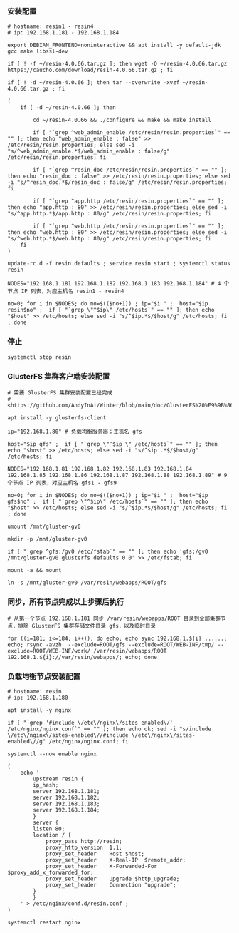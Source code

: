 

### 安装配置

	# hostname: resin1 - resin4
	# ip: 192.168.1.181 - 192.168.1.184

	export DEBIAN_FRONTEND=noninteractive && apt install -y default-jdk gcc make libssl-dev

	if [ ! -f ~/resin-4.0.66.tar.gz ]; then wget -O ~/resin-4.0.66.tar.gz https://caucho.com/download/resin-4.0.66.tar.gz ; fi
	
	if [ ! -d ~/resin-4.0.66 ]; then tar --overwrite -xvzf ~/resin-4.0.66.tar.gz ; fi

	(
		if [ -d ~/resin-4.0.66 ]; then
			
			cd ~/resin-4.0.66 && ./configure && make && make install

			if [ "`grep ^web_admin_enable /etc/resin/resin.properties`" == "" ]; then echo "web_admin_enable : false" >> /etc/resin/resin.properties; else sed -i "s/^web_admin_enable.*$/web_admin_enable : false/g" /etc/resin/resin.properties; fi

			if [ "`grep ^resin_doc /etc/resin/resin.properties`" == "" ]; then echo "resin_doc : false" >> /etc/resin/resin.properties; else sed -i "s/^resin_doc.*$/resin_doc : false/g" /etc/resin/resin.properties; fi

			if [ "`grep ^app.http /etc/resin/resin.properties`" == "" ]; then echo "app.http : 80" >> /etc/resin/resin.properties; else sed -i "s/^app.http.*$/app.http : 80/g" /etc/resin/resin.properties; fi

			if [ "`grep ^web.http /etc/resin/resin.properties`" == "" ]; then echo "web.http : 80" >> /etc/resin/resin.properties; else sed -i "s/^web.http.*$/web.http : 80/g" /etc/resin/resin.properties; fi
		fi
	)
	
	update-rc.d -f resin defaults ; service resin start ; systemctl status resin

	NODES="192.168.1.181 192.168.1.182 192.168.1.183 192.168.1.184" # 4 个节点 IP 列表，对应主机名 resin1 - resin4

	no=0; for i in $NODES; do no=$(($no+1)) ; ip="$i " ;  host="$ip resin$no" ;  if [ "`grep \"^$ip\" /etc/hosts`" == "" ]; then echo "$host" >> /etc/hosts; else sed -i "s/^$ip.*$/$host/g" /etc/hosts; fi ; done
	

### 停止

	systemctl stop resin


### GlusterFS 集群客户端安装配置

	# 需要 GlusterFS 集群安装配置已经完成
	# <https://github.com/AndyInAi/Winter/blob/main/doc/GlusterFS%20%E9%9B%86%E7%BE%A4%E5%AE%89%E8%A3%85%E9%85%8D%E7%BD%AE.md>

	apt install -y glusterfs-client

	ip="192.168.1.80" # 负载均衡服务器；主机名 gfs

	host="$ip gfs" ;  if [ "`grep \"^$ip \" /etc/hosts`" == "" ]; then echo "$host" >> /etc/hosts; else sed -i "s/^$ip .*$/$host/g" /etc/hosts; fi

	NODES="192.168.1.81 192.168.1.82 192.168.1.83 192.168.1.84 192.168.1.85 192.168.1.86 192.168.1.87 192.168.1.88 192.168.1.89" # 9 个节点 IP 列表，对应主机名 gfs1 - gfs9

	no=0; for i in $NODES; do no=$(($no+1)) ; ip="$i " ;  host="$ip gfs$no" ;  if [ "`grep \"^$ip\" /etc/hosts`" == "" ]; then echo "$host" >> /etc/hosts; else sed -i "s/^$ip.*$/$host/g" /etc/hosts; fi ; done
	
	umount /mnt/gluster-gv0

	mkdir -p /mnt/gluster-gv0

	if [ "`grep ^gfs:/gv0 /etc/fstab`" == "" ]; then echo 'gfs:/gv0 /mnt/gluster-gv0 glusterfs defaults 0 0' >> /etc/fstab; fi

	mount -a && mount

	ln -s /mnt/gluster-gv0 /var/resin/webapps/ROOT/gfs


### 同步，所有节点完成以上步骤后执行

	# 从第一个节点 192.168.1.181 同步 /var/resin/webapps/ROOT 目录到全部集群节点，排除 GlusterFS 集群存储文件目录 gfs，以及临时目录

	for ((i=181; i<=184; i++)); do echo; echo sync 192.168.1.${i} ......; echo; rsync -avzh  --exclude=ROOT/gfs --exclude=ROOT/WEB-INF/tmp/ --exclude=ROOT/WEB-INF/work/ /var/resin/webapps/ROOT 192.168.1.${i}://var/resin/webapps/; echo; done


### 负载均衡节点安装配置 

	# hostname: resin  
	# ip: 192.168.1.180 

	apt install -y nginx

	if [ "`grep '#include \/etc\/nginx\/sites-enabled\/' /etc/nginx/nginx.conf`" == "" ]; then echo ok; sed -i "s/include \/etc\/nginx\/sites-enabled\//#include \/etc\/nginx\/sites-enabled\//g" /etc/nginx/nginx.conf; fi

	systemctl --now enable nginx

	(
		echo '
		    upstream resin {
			ip_hash;
			server 192.168.1.181;
			server 192.168.1.182;
			server 192.168.1.183;
			server 192.168.1.184;
		    }
		    server {
			listen 80;
			location / {
				proxy_pass http://resin;
				proxy_http_version	1.1;
				proxy_set_header	Host $host;
				proxy_set_header	X-Real-IP  $remote_addr;
				proxy_set_header	X-Forwarded-For $proxy_add_x_forwarded_for;
				proxy_set_header	Upgrade $http_upgrade;
				proxy_set_header	Connection "upgrade";
			}
		    }
		' > /etc/nginx/conf.d/resin.conf ; 
	)

	systemctl restart nginx

